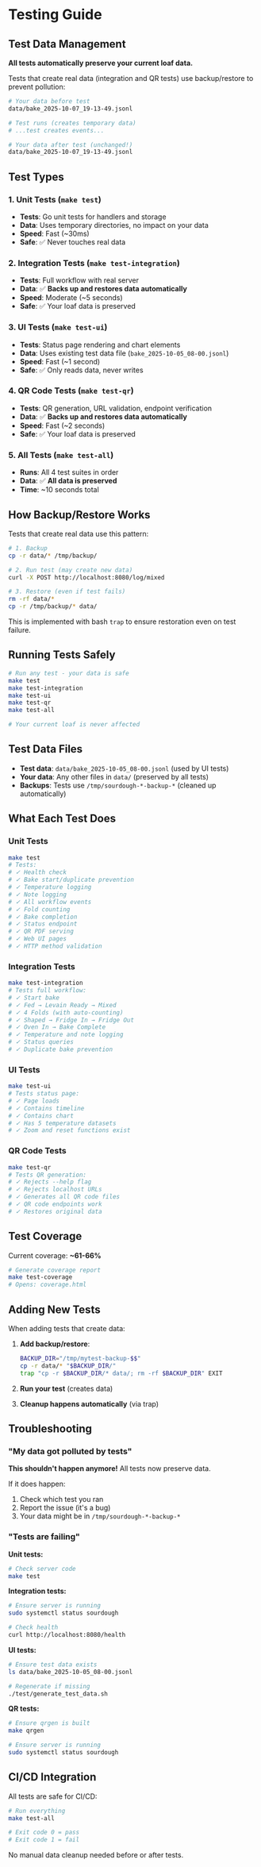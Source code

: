 # Testing Guide

## Test Data Management

**All tests automatically preserve your current loaf data.**

Tests that create real data (integration and QR tests) use backup/restore to prevent pollution:

```bash
# Your data before test
data/bake_2025-10-07_19-13-49.jsonl

# Test runs (creates temporary data)
# ...test creates events...

# Your data after test (unchanged!)
data/bake_2025-10-07_19-13-49.jsonl
```

## Test Types

### 1. Unit Tests (`make test`)
- **Tests**: Go unit tests for handlers and storage
- **Data**: Uses temporary directories, no impact on your data
- **Speed**: Fast (~30ms)
- **Safe**: ✅ Never touches real data

### 2. Integration Tests (`make test-integration`)
- **Tests**: Full workflow with real server
- **Data**: ✅ **Backs up and restores data automatically**
- **Speed**: Moderate (~5 seconds)
- **Safe**: ✅ Your loaf data is preserved

### 3. UI Tests (`make test-ui`)
- **Tests**: Status page rendering and chart elements
- **Data**: Uses existing test data file (`bake_2025-10-05_08-00.jsonl`)
- **Speed**: Fast (~1 second)
- **Safe**: ✅ Only reads data, never writes

### 4. QR Code Tests (`make test-qr`)
- **Tests**: QR generation, URL validation, endpoint verification
- **Data**: ✅ **Backs up and restores data automatically**
- **Speed**: Fast (~2 seconds)
- **Safe**: ✅ Your loaf data is preserved

### 5. All Tests (`make test-all`)
- **Runs**: All 4 test suites in order
- **Data**: ✅ **All data is preserved**
- **Time**: ~10 seconds total

## How Backup/Restore Works

Tests that create real data use this pattern:

```bash
# 1. Backup
cp -r data/* /tmp/backup/

# 2. Run test (may create new data)
curl -X POST http://localhost:8080/log/mixed

# 3. Restore (even if test fails)
rm -rf data/*
cp -r /tmp/backup/* data/
```

This is implemented with bash `trap` to ensure restoration even on test failure.

## Running Tests Safely

```bash
# Run any test - your data is safe
make test
make test-integration
make test-ui
make test-qr
make test-all

# Your current loaf is never affected
```

## Test Data Files

- **Test data**: `data/bake_2025-10-05_08-00.jsonl` (used by UI tests)
- **Your data**: Any other files in `data/` (preserved by all tests)
- **Backups**: Tests use `/tmp/sourdough-*-backup-*` (cleaned up automatically)

## What Each Test Does

### Unit Tests
```bash
make test
# Tests:
# ✓ Health check
# ✓ Bake start/duplicate prevention
# ✓ Temperature logging
# ✓ Note logging
# ✓ All workflow events
# ✓ Fold counting
# ✓ Bake completion
# ✓ Status endpoint
# ✓ QR PDF serving
# ✓ Web UI pages
# ✓ HTTP method validation
```

### Integration Tests
```bash
make test-integration
# Tests full workflow:
# ✓ Start bake
# ✓ Fed → Levain Ready → Mixed
# ✓ 4 Folds (with auto-counting)
# ✓ Shaped → Fridge In → Fridge Out
# ✓ Oven In → Bake Complete
# ✓ Temperature and note logging
# ✓ Status queries
# ✓ Duplicate bake prevention
```

### UI Tests
```bash
make test-ui
# Tests status page:
# ✓ Page loads
# ✓ Contains timeline
# ✓ Contains chart
# ✓ Has 5 temperature datasets
# ✓ Zoom and reset functions exist
```

### QR Code Tests
```bash
make test-qr
# Tests QR generation:
# ✓ Rejects --help flag
# ✓ Rejects localhost URLs
# ✓ Generates all QR code files
# ✓ QR code endpoints work
# ✓ Restores original data
```

## Test Coverage

Current coverage: **~61-66%**

```bash
# Generate coverage report
make test-coverage
# Opens: coverage.html
```

## Adding New Tests

When adding tests that create data:

1. **Add backup/restore**:
   ```bash
   BACKUP_DIR="/tmp/mytest-backup-$$"
   cp -r data/* "$BACKUP_DIR/"
   trap "cp -r $BACKUP_DIR/* data/; rm -rf $BACKUP_DIR" EXIT
   ```

2. **Run your test** (creates data)

3. **Cleanup happens automatically** (via trap)

## Troubleshooting

### "My data got polluted by tests"

**This shouldn't happen anymore!** All tests now preserve data.

If it does happen:
1. Check which test you ran
2. Report the issue (it's a bug)
3. Your data might be in `/tmp/sourdough-*-backup-*`

### "Tests are failing"

**Unit tests:**
```bash
# Check server code
make test
```

**Integration tests:**
```bash
# Ensure server is running
sudo systemctl status sourdough

# Check health
curl http://localhost:8080/health
```

**UI tests:**
```bash
# Ensure test data exists
ls data/bake_2025-10-05_08-00.jsonl

# Regenerate if missing
./test/generate_test_data.sh
```

**QR tests:**
```bash
# Ensure qrgen is built
make qrgen

# Ensure server is running
sudo systemctl status sourdough
```

## CI/CD Integration

All tests are safe for CI/CD:

```bash
# Run everything
make test-all

# Exit code 0 = pass
# Exit code 1 = fail
```

No manual data cleanup needed before or after tests.
